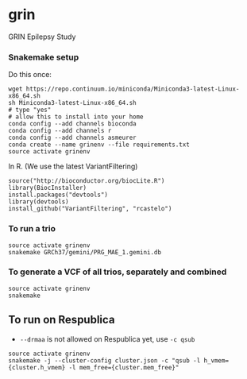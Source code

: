 # grin
GRIN Epilepsy Study

### Snakemake setup
Do this once:
```
wget https://repo.continuum.io/miniconda/Miniconda3-latest-Linux-x86_64.sh
sh Miniconda3-latest-Linux-x86_64.sh
# type "yes"
# allow this to install into your home
conda config --add channels bioconda
conda config --add channels r
conda config --add channels asmeurer
conda create --name grinenv --file requirements.txt
source activate grinenv
```

In R. (We use the latest VariantFiltering)
```
source("http://bioconductor.org/biocLite.R")
library(BiocInstaller)
install.packages("devtools")
library(devtools)
install_github("VariantFiltering", "rcastelo")
```

### To run a trio
```
source activate grinenv
snakemake GRCh37/gemini/PRG_MAE_1.gemini.db
```

### To generate a VCF of all trios, separately and combined
```
source activate grinenv
snakemake
```


## To run on Respublica
- `--drmaa` is not allowed on Respublica yet, use `-c qsub`
```
source activate grinenv
snakemake -j --cluster-config cluster.json -c "qsub -l h_vmem={cluster.h_vmem} -l mem_free={cluster.mem_free}"
```
